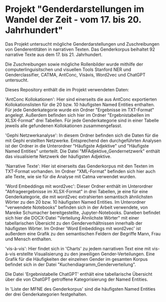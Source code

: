# Projekt "Genderdarstellungen im Wandel der Zeit - vom 17. bis 20. Jahrhundert"

Das Projekt untersucht mögliche Genderdarstellungen und Zuschreibungen von Genderentitäten in narrativen Texten. Das Genderkorpus beihaltet 92 narrative Texte aus dem 17. bis 21. Jahrhundert.

Die Zuschreibungen sowie mögliche Rollenbilder wurde mithilfe der computerlinguisitschen und visuellen Tools Stanford NER und Genderclassifier, CATMA, AntConc, Visàvis, Word2vec und ChatGPT untersucht.

Dieses Repository enthält die im Projekt verwendeten Daten: 

'AntConc Kollokationen': Hier sind einerseits die aus AntConc exportierten Kollokationslisten für die 20 bzw. 10 häufigsten Named Entities enthalten. Für jede Genderkategorie wurde ein Ordner "Ergebnisse im TXT-Format" angelegt. Außerdem befinden sich hier im Ordner "Ergebnistabellen im XLSX-Format" drei Tabellen. Für jede Genderkategorie sind in einer Tabelle jeweils alle gefundenen Kollokationen zusammengefasst. 

'Gephi Netzwerkanalyse': In diesem Ordner befinden sich die Daten für die mit Gephi erstellten Netzwerke. Entsprechend den durchgeführten Analysen ist der Ordner in die Unterordner "Häufigste Adjektive" und "Häufigste Named Entities" unterteilt.
Die Datei "MFAdjektive_Gendernetzwerk" enthält das visualisierte Netzwerk der häufigsten Adjektive.

'Narrative Texte': Hier ist einerseits das Genderkorpus mit den Texten im TXT-Format vorhanden. Im Ordner "XML-Format" befinden sich hier auch alle Texte, wie sie für die Analyse mit Catma verwendet wurden.

'Word Embeddings mit word2vec': Dieser Ordner enthält im Unterordner "Abfrageergebnisse im XLSX-Format" in drei Tabellen, je eine für eine Genderkategorie, die mit word2vec extrahierten semantisch ähnlichsten Wörter zu den 20 bzw. 10 häufigsten Named Entities. 
Im Unterordner "verwendete Notebooks" befinden sich in der Arbeit verwendete, von Mareike Schumacher bereitgestellte, Jupyter-Notebooks. 
Daneben befindet sich hier die DOCX-Datei "Verteilung Ähnlichste Wörter" mit einer tabellarischen Übersicht zu den Genderverhältnissen innerhalb der häufigsten Wörter. 
Im Ordner 'Word Embeddings mit word2vec' ist außerdem eine Grafik zu den semantischen Feldern der Begriffe Mann, Frau und Mensch enthalten.

'vis-à-vis': Hier findet sich in 'Charts' zu jedem narrativen Text eine mit vis-à-vis erstellte Visualisierung zu den jeweiligen Gender-Verteilungen. Eine Grafik für die Häufigkeiten der einzelnen Gender im gesamten Korpus befindet sich in der Datei "Kuchendiagramm_Genderverteilung".

Die Datei 'Ergebnistabelle ChatGPT' enthält eine tabellarische Übersicht über die von ChatGPT getroffene Kategorisierung der Named Entities.

In 'Liste der MFNE des Genderkorpus' sind die häufigsten Named Entities der drei Genderkategorien festgehalten.
